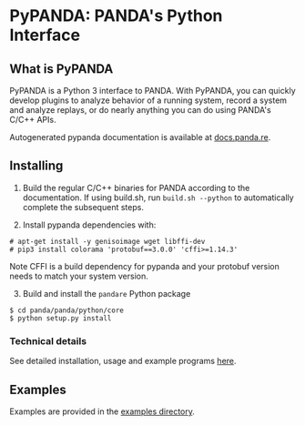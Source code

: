 PyPANDA: PANDA's Python Interface
========
What is PyPANDA
-
PyPANDA is a Python 3 interface to PANDA. With PyPANDA, you can quickly develop plugins
to analyze behavior of a running system, record a system and analyze replays, or do
nearly anything you can do using PANDA's C/C++ APIs.

Autogenerated pypanda documentation is available at [docs.panda.re](https://docs.panda.re).


## Installing

1) Build the regular C/C++ binaries for PANDA according to the documentation. If using build.sh, run `build.sh --python` to automatically complete the subsequent steps.

2) Install pypanda dependencies with:
```
# apt-get install -y genisoimage wget libffi-dev
# pip3 install colorama 'protobuf==3.0.0' 'cffi>=1.14.3'
```
Note CFFI is a build dependency for pypanda and your protobuf version needs to match your system version.

3) Build and install the `pandare` Python package
```
$ cd panda/panda/python/core
$ python setup.py install
```

### Technical details
See detailed installation, usage and example programs [here](./docs/USAGE.md).

## Examples
Examples are provided in the [examples directory](./examples/).

